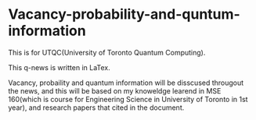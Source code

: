 # Vacancy-probability-and-quntum-information

This is for UTQC(University of Toronto Quantum Computing).

This q-news is written in LaTex. 

Vacancy, probaility and quantum information will be disscused througout the news, and this will be based on my knoweldge learend in MSE 160(which is course for Engineering Science in University of Toronto in 1st year), and research papers that cited in the document. 
